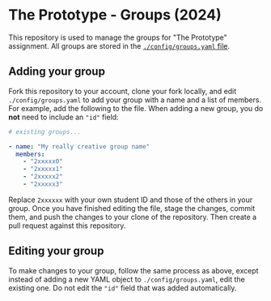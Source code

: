# The Prototype - Groups (2024)

This repository is used to manage the groups for "The Prototype" assignment. All groups are stored in the [`./config/groups.yaml` file](config/groups.yaml).

## Adding your group

Fork this repository to your account, clone your fork locally, and edit `./config/groups.yaml` to add your group with a name and a list of members. For example, add the following to the file. When adding a new group, you do **not** need to include an `"id"` field:

```yaml
# existing groups...

- name: "My really creative group name"
  members:
    - "2xxxxx0"
    - "2xxxxx1"
    - "2xxxxx2"
    - "2xxxxx3"
```

Replace `2xxxxxx` with your own student ID and those of the others in your group. Once you have finished editing the file, stage the changes, commit them, and push the changes to your clone of the repository. Then create a pull request against this repository.

## Editing your group

To make changes to your group, follow the same process as above, except instead of adding a new YAML object to `./config/groups.yaml`, edit the existing one. Do not edit the `"id"` field that was added automatically.
